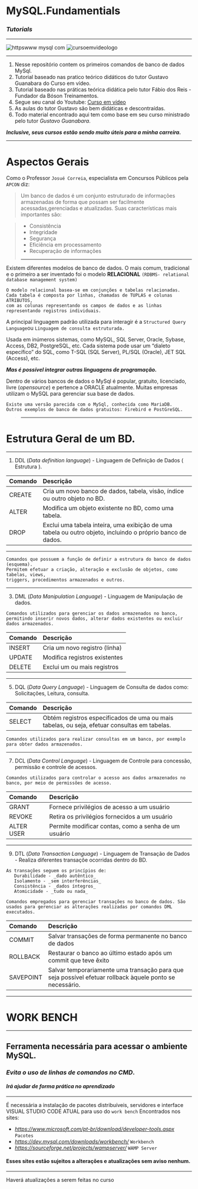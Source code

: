 # MySQL.Fundamentials
### _Tutorials_
***
 
![httpswww mysql com](https://github.com/userdanixdev/MySQL.Fundamentials/assets/132594952/b5848927-614c-4ce7-89cc-e954fa9cd242)
![cursoemvideologo](https://github.com/userdanixdev/MySQL.Fundamentials/assets/132594952/9fa53666-4278-4eb3-ae62-73171d297cba)


 ***

1. Nesse repositório contem os primeiros comandos de banco de dados MySql.
1. Tutorial baseado nas pratico teórico didáticos do tutor Gustavo Guanabara do Curso em vídeo.
2. Tutorial baseado nas práticas teórica didática pelo tutor Fábio dos Reis - Fundador da Bóson Treinamentos.
3. Segue seu canal do Youtube: [Curso em vídeo](https://www.youtube.com/watch?v=Ofktsne-utM)
5. As aulas do tutor Gustavo são bem didáticas e descontraídas. 
6. Todo material encontrado aqui tem como base em seu curso ministrado pelo tutor _Gustavo Guanabara_.

_**Inclusive, seus cursos estão sendo muito úteis para a minha carreira.**_
***

# Aspectos Gerais 

Como o Professor `Josué Correia`, especialista em Concursos Públicos pela `APCON` diz:

> Um banco de dados é um conjunto estruturado de informações armazenadas de forma que possam ser facilmente acessadas,gerenciadas e  atualizadas. Suas características mais importantes são:

> * Consistência
> * Integridade
> * Segurança
> * Eficiência em processamento
> * Recuperação de informações 
> ***

Existem diferentes modelos de banco de dados. O mais comum, tradicional e o primeiro a ser inventado foi o modelo **RELACIONAL** `(RDBMS- relational database management system)`

```
O modelo relacional basea-se em conjunções e tabelas relacionadas. 
Cada tabela é composta por linhas, chamadas de TUPLAS e colunas ATRIBUTOS, 
com as colunas representando os campos de dados e as linhas representando registros individuais.
```

A principal linguagem padrão utilizada para interagir é a `Structured Query Language`ou `Linguagem de consulta estruturada.`

Usada em inúmeros sistemas, como MySQL, SQL Server, Oracle, Sybase, Access, DB2, PostgreSQL, etc.
Cada sistema pode usar um “dialeto específico” do SQL, como T-SQL (SQL Server), PL/SQL (Oracle), JET SQL (Access), etc.

**_Mas é possível integrar outras linguagens de programação._**

Dentro de vários bancos de dados o MySql é popular, gratuito, licenciado, livre (_opensource_) e pertence a ORACLE atualmente.
Muitas empresas utilizam o MySQL para gerenciar sua base de dados.

```
Existe uma versão parecida com o MySql, conhecida como MariaDB.
Outros exemplos de banco de dados gratuitos: Firebird e PostGreSQL.
```
> ***
# Estrutura Geral de um BD.
***

1. DDL (_Data definition language_) - Linguagem de Definição de Dados ( Estrutura ).

Comando |	Descrição
|:---|:---
CREATE	| Cria um novo banco de dados, tabela, visão, índice ou outro objeto no BD.
ALTER |	Modifica um objeto existente no BD, como uma tabela.
DROP |	Exclui uma tabela inteira, uma exibição de uma tabela ou outro objeto, incluindo o próprio banco de dados.
***
```
Comandos que possuem a função de definir a estrutura do banco de dados (esquema). 
Permitem efetuar a criação, alteração e exclusão de objetos, como tabelas, views, 
triggers, procedimentos armazenados e outros.
```
***
3. DML (_Data Manipulation Language_) - Linguagem de Manipulação de dados.
```
Comandos utilizados para gerenciar os dados armazenados no banco, 
permitindo inserir novos dados, alterar dados existentes ou excluir dados armazenados. 
```
Comando |	Descrição
|:---|:---
INSERT	| Cria um novo registro (linha)
UPDATE	| Modifica registros existentes
DELETE	| Exclui um ou mais registros
***
5. DQL (_Data Query Language_) - Linguagem de Consulta de dados como: Solicitações, Leitura, consulta. 

Comando | Descrição
|:--- |:---
SELECT |	Obtém registros especificados de uma ou mais tabelas, ou seja, efetuar consultas em tabelas.

`Comandos utilizados para realizar consultas em um banco, por exemplo para obter dados armazenados.`
***
7. DCL (_Data Control Language_) - Linguagem de Controle para concessão, permissão e controle de acessos.

`Comandos utilizados para controlar o acesso aos dados armazenados no banco, por meio de permissões de acesso.`

Comando |	Descrição
|:---|:---
GRANT	| Fornece privilégios de acesso a um usuário
REVOKE	| Retira os privilégios fornecidos a um usuário
ALTER USER	| Permite modificar contas, como a senha de um usuário

***

9. DTL (_Data Transaction Language_) - Linguagem de Transação de Dados - Realiza diferentes transaçõe ocorridas dentro do BD.

```
As transações seguem os princípios de:
   Durabilidade - _dado autêntico_  
   Isolamento - _sem interferências_
   Consistência - _dados íntegros_ 
   Atomicidade - _tudo ou nada_ 
  ```
  
`Comandos empregados para gerenciar transações no banco de dados. São usados para gerenciar as alterações realizadas por comandos DML executados.`

Comando |	Descrição
|:---|:---
COMMIT	| Salvar transações de forma permanente no banco de dados
ROLLBACK	| Restaurar o banco ao último estado após um commit que teve êxito
SAVEPOINT	| Salvar temporariamente uma transação para que seja possível efetuar rollback àquele ponto se necessário.
  ***
  # WORK BENCH 
  ***
  ## Ferramenta necessária para acessar o ambiente MySQL.
  ### _Evita o uso de linhas de comandos no CMD_.
  #### **_Irá ajudar de forma prática no aprendizado_**
  ***
  É necessária a instalação de pacotes distribuíveis, servidores e interface VISUAL STUDIO CODE ATUAL para uso do `work bench`
  Encontrados nos sites:
  * _https://www.microsoft.com/pt-br/download/developer-tools.aspx_ `Pacotes`
  * _https://dev.mysql.com/downloads/workbench/_ `Workbench`
  * _https://sourceforge.net/projects/wampserver/_  `WAMP Server`
  
   #### Esses sites estão sujeitos a alterações e atualizações sem aviso nenhum.
   ***
   Haverá atualizações a serem feitas no curso
   
